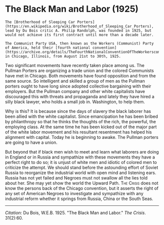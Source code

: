 <!--
title:   The Black Man and Labor
author:  Du Bois, W.E.B.
journal: The Crisis
year:    1925
volume:  31
issue:   2
pages:   60
-->
# The Black Man and Labor (1925)

```{margin}
The [Brotherhood of Sleeping Car Porters](https://en.wikipedia.org/wiki/Brotherhood_of_Sleeping_Car_Porters), lead by Du Bois critic A. Philip Randolph, was founded in 1925, but would not achieve its first contract until more than a decade later.

The Communist Party USA, then known as the Workers (Communist) Party of America, held their [fourth national convention](https://archive.org/details/TheFourthNationalConventionOfTheWorkerscommunistPartyOfAmerica) in Chicago, Illinois, from August 21st to 30th, 1925.
```

Two significant movements have recently taken place among us. The Pullman Porters are organizing a trade union and the colored Communists have met in Chicago. Both movements have found opposition and from the same source. So intelligent and skilled a group of men as the Pullman porters ought to have long since adopted collective bargaining with their employers. But the Pullman company and other white capitalists have discouraged this with threats and propaganda and lately they have hired a silly black lawyer, who holds a small job in. Washington, to help them.

Why is this? It is because since the days of slavery the black laborer has been allied with the white capitalist. Since emancipation he has been bribed by philanthropy so that he thinks the thoughts of the rich, the powerful, the employing class. At the same time he has been kicked out of the major part of the white labor movement and his resultant resentment has helped his alignment with capital. Today he is beginning to awake. The Pullman porters are going to have a union.

But beyond that if black men wish to meet and learn what laborers are doing in England or in Russia and sympathize with these movements they have a perfect right to do so; it is unjust of white men and idiotic of colored men to criticize the attempt. We should stand before the astounding effort of Soviet Russia to reorganize the industrial world with open mind and listening ears. Russia has not yet failed and Negroes must not swallow all the lies told about her. She may yet show the world the Upward Path. <span style="font-variant:small-caps;">The Crisis</span> does not know the persons back of the Chicago convention, but it asserts the right of any set of American Negroes to investigate and sympathize with any industrial reform whether it springs from Russia, China or the South Seas.

_________________
*Citation:* Du Bois, W.E.B. 1925. "The Black Man and Labor." *The Crisis*. 31(2):60.
